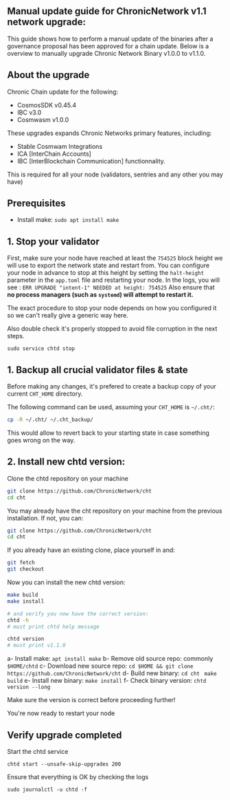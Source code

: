 ## Manual update guide for ChronicNetwork v1.1 network upgrade:

This guide shows how to perform a manual update of the binaries after a governance proposal has been approved for a chain update.
Below is a overview to manually upgrade Chronic Network Binary v1.0.0 to v1.1.0.

## About the upgrade

Chronic Chain update for the following:
- CosmosSDK v0.45.4
- IBC v3.0
- Cosmwasm v1.0.0

These upgrades expands Chronic Networks primary features, including:
- Stable Cosmwam Integrations
- ICA [InterChain Accounts]
- IBC [InterBlockchain Communication]
functionnality.

This is required for all your node (validators, sentries and any other you may have)

## Prerequisites

- Install make: ```sudo apt install make```

## 1. Stop your validator
First, make sure your node have reached at least the `754525` block height we will use to export the network state and restart from. You can configure your node in advance to stop at this height by setting the `halt-height` parameter in the `app.toml` file and restarting your node.
In the logs, you will see : `ERR UPGRADE "intent-1" NEEDED at height: 754525`
Also ensure that **no process managers (such as `systemd`) will attempt to restart it.**

The exact procedure to stop your node depends on how you configured it so we can't really give a generic way here.

Also double check it's properly stopped to avoid file corruption in the next steps.

```
sudo service chtd stop
```

## 1. Backup all crucial validator files & state  

Before making any changes, it's prefered to create a backup copy of your current `CHT_HOME` directory.

The following command can be used, assuming your `CHT_HOME` is `~/.cht/`:

```bash
cp -R ~/.cht/ ~/.cht_backup/
```

This would allow to revert back to your starting state in case something goes wrong on the way.
 

## 2. Install new chtd version:

Clone the chtd repository on your machine

```bash
git clone https://github.com/ChronicNetwork/cht
cd cht
```
You may already have the cht repository on your machine from the previous installation. If not, you can:

```bash
git clone https://github.com/ChronicNetwork/cht
cd cht
```

If you already have an existing clone, place yourself in and:

```bash
git fetch
git checkout
```

Now you can install the new chtd version:

```bash
make build
make install

# and verify you now have the correct version:
chtd -h
# must print chtd help message

chtd version
# must print v1.1.0
```


a- Install make: `apt install make`
b- Remove old source repo: commonly `$HOME/chtd`
c- Download new source repo: `cd $HOME && git clone https://github.com/ChronicNetwork/cht`
d- Build new binary: 
`cd cht `
`make build`
e- Install new binary: `make install`
f- Check binary version: `chtd version --long`

Make sure the version is correct before proceeding further!

You're now ready to restart your node


## Verify upgrade completed

Start the chtd service

```
chtd start --unsafe-skip-upgrades 200
```

Ensure that everything is OK by checking the logs 

```
sudo journalctl -u chtd -f
```
